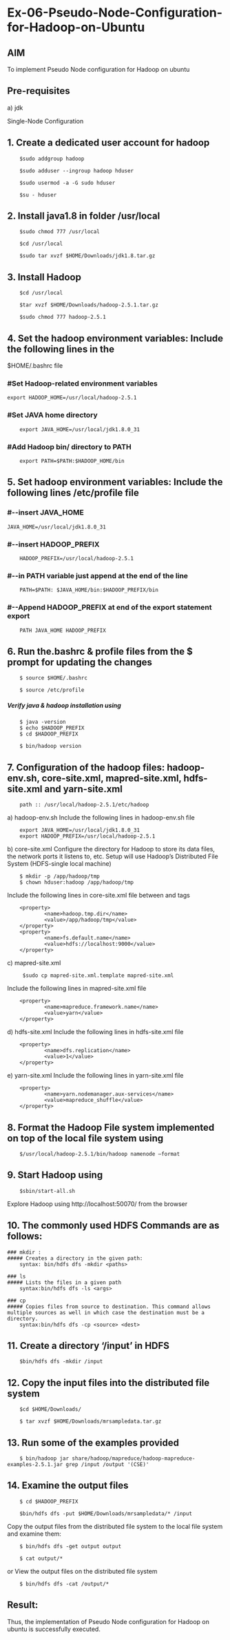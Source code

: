 # Ex-06-Pseudo-Node-Configuration-for-Hadoop-on-Ubuntu

## AIM

To implement Pseudo Node configuration for Hadoop on ubuntu

## Pre-requisites

a) jdk

Single-Node Configuration

## 1.	Create a dedicated user account for hadoop

        $sudo addgroup hadoop

        $sudo adduser --ingroup hadoop hduser

        $sudo usermod -a -G sudo hduser

        $su - hduser
  	
## 2.	Install java1.8 in folder /usr/local

        $sudo chmod 777 /usr/local

        $cd /usr/local

        $sudo tar xvzf $HOME/Downloads/jdk1.8.tar.gz

## 3.	Install Hadoop

        $cd /usr/local

        $tar xvzf $HOME/Downloads/hadoop-2.5.1.tar.gz

        $sudo chmod 777 hadoop-2.5.1

## 4.	Set the hadoop environment variables: Include the following lines in the
$HOME/.bashrc file

   ### #Set Hadoop-related environment variables
  	export HADOOP_HOME=/usr/local/hadoop-2.5.1 
   ### #Set JAVA home directory
        export JAVA_HOME=/usr/local/jdk1.8.0_31 
   ### #Add Hadoop bin/ directory to PATH
        export PATH=$PATH:$HADOOP_HOME/bin
 
## 5.	Set hadoop environment variables: Include the following lines /etc/profile file

   ### #--insert JAVA_HOME
  	JAVA_HOME=/usr/local/jdk1.8.0_31 
   ### #--insert HADOOP_PREFIX
        HADOOP_PREFIX=/usr/local/hadoop-2.5.1
   ### #--in PATH variable just append at the end of the line 
        PATH=$PATH: $JAVA_HOME/bin:$HADOOP_PREFIX/bin
   ### #--Append HADOOP_PREFIX at end of the export statement export 
        PATH JAVA_HOME HADOOP_PREFIX

## 6.	Run the.bashrc & profile files from the $ prompt for updating the changes

        $ source $HOME/.bashrc

        $ source /etc/profile

 ##### Verify java & hadoop installation using
        $ java -version
        $ echo $HADOOP_PREFIX
        $ cd $HADOOP_PREFIX

        $ bin/hadoop version	

## 7.	Configuration of the hadoop files: hadoop-env.sh, core-site.xml, mapred-site.xml, hdfs- site.xml and yarn-site.xml

        path ::	/usr/local/hadoop-2.5.1/etc/hadoop

a)	hadoop-env.sh
Include the following lines in hadoop-env.sh file

        export JAVA_HOME=/usr/local/jdk1.8.0_31
        export HADOOP_PREFIX=/usr/local/hadoop-2.5.1

b)	core-site.xml
Configure the directory for Hadoop to store its data files, the network ports it listens to, etc. Setup will use Hadoop’s Distributed File System (HDFS-single local machine)

        $ mkdir -p /app/hadoop/tmp
        $ chown hduser:hadoop /app/hadoop/tmp

 
Include the following lines in core-site.xml file between <configuration> and
</configuration> tags

        <property>
                <name>hadoop.tmp.dir</name>
                <value>/app/hadoop/tmp</value>
        </property>
        <property>
                <name>fs.default.name</name>
                <value>hdfs://localhost:9000</value>
        </property>

c)	mapred-site.xml

         $sudo cp mapred-site.xml.template mapred-site.xml

Include the following lines in mapred-site.xml file

        <property>
                <name>mapreduce.framework.name</name>
                <value>yarn</value>
        </property>
 

d)	hdfs-site.xml
Include the following lines in hdfs-site.xml file

        <property>
                <name>dfs.replication</name>
                <value>1</value>
        </property>

e)	yarn-site.xml
Include the following lines in yarn-site.xml file

        <property>
                <name>yarn.nodemanager.aux-services</name>
                <value>mapreduce_shuffle</value>
        </property>


## 8.	Format the Hadoop File system implemented on top of the local file system using

        $/usr/local/hadoop-2.5.1/bin/hadoop namenode –format	

## 9.	Start Hadoop using

        $sbin/start-all.sh


Explore Hadoop using http://localhost:50070/ from the browser	
 
## 10.	The commonly used HDFS Commands are as follows:
    
    ### mkdir :
    ##### Creates a directory in the given path:
        syntax: bin/hdfs dfs -mkdir <paths>

    ### ls
    ##### Lists the files in a given path
        syntax:bin/hdfs dfs -ls <args>
   	
    ### cp
    ##### Copies files from source to destination. This command allows multiple sources as well in which case the destination must be a directory.
        syntax:bin/hdfs dfs -cp <source> <dest>

## 11.	Create a directory ‘/input’ in HDFS

        $bin/hdfs dfs -mkdir /input


## 12.	Copy the input files into the distributed file system

        $cd $HOME/Downloads/

        $ tar xvzf $HOME/Downloads/mrsampledata.tar.gz

## 13.	Run some of the examples provided


        $ bin/hadoop jar share/hadoop/mapreduce/hadoop-mapreduce- examples-2.5.1.jar grep /input /output '(CSE)'
   	

## 14.	Examine the output files

        $ cd $HADOOP_PREFIX

        $bin/hdfs dfs -put $HOME/Downloads/mrsampledata/* /input

 Copy the output files from the distributed file system to the local file system and examine them:

        $ bin/hdfs dfs -get output output
        
        $ cat output/*
 
or
View the output files on the distributed file system

        $ bin/hdfs dfs -cat /output/*
        

## Result:
Thus, the implementation of Pseudo Node configuration for Hadoop on ubuntu is successfully executed.

